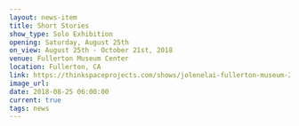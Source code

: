 ```yaml
---
layout: news-item
title: Short Stories
show_type: Solo Exhibition
opening: Saturday, August 25th
on_view: August 25th - October 21st, 2018
venue: Fullerton Museum Center
location: Fullerton, CA
link: https://thinkspaceprojects.com/shows/jolenelai-fullerton-museum-2018/show-pieces/
image_url:
date: 2018-08-25 06:00:00
current: true
tags: news
---
```

